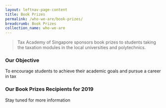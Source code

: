 ```yaml
---
layout: leftnav-page-content
title: Book Prizes
permalink: /who-we-are/book-prizes/
breadcrumb: Book Prizes
collection_name: who-we-are
---
```


> Tax Academy of Singapore sponsors book prizes to students taking the taxation modules in the local universities and polytechnics. 


### **Our Objective**

To encourage students to achieve their academic goals and pursue a career in tax

### **Our Book Prizes Recipients for 2019**

Stay tuned for more information
